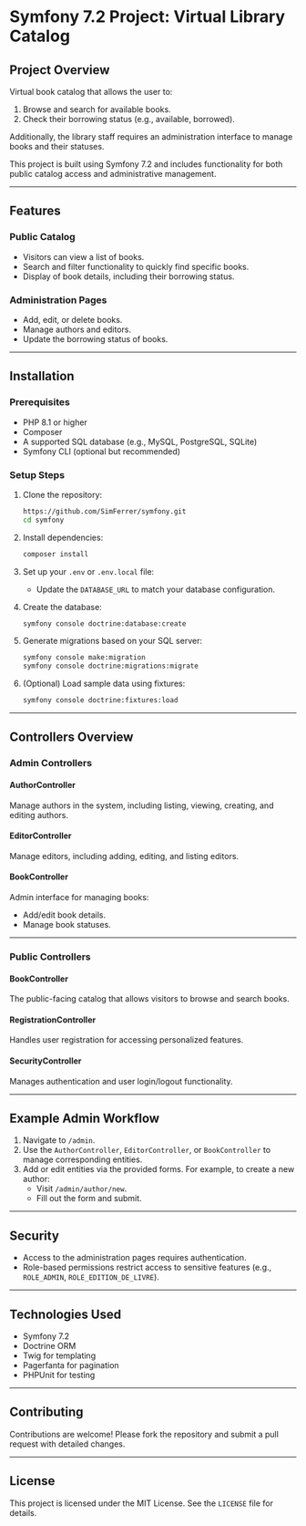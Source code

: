 # Symfony 7.2 Project: Virtual Library Catalog

## Project Overview
Virtual book catalog that allows the user to:

1. Browse and search for available books.
2. Check their borrowing status (e.g., available, borrowed).

Additionally, the library staff requires an administration interface to manage books and their statuses.

This project is built using Symfony 7.2 and includes functionality for both public catalog access and administrative management.

---

## Features

### Public Catalog
- Visitors can view a list of books.
- Search and filter functionality to quickly find specific books.
- Display of book details, including their borrowing status.

### Administration Pages
- Add, edit, or delete books.
- Manage authors and editors.
- Update the borrowing status of books.

---

## Installation

### Prerequisites
- PHP 8.1 or higher
- Composer
- A supported SQL database (e.g., MySQL, PostgreSQL, SQLite)
- Symfony CLI (optional but recommended)

### Setup Steps
1. Clone the repository:
   ```bash
   https://github.com/SimFerrer/symfony.git
   cd symfony
   ```

2. Install dependencies:
   ```bash
   composer install
   ```

3. Set up your `.env` or `.env.local` file:
   - Update the `DATABASE_URL` to match your database configuration.

4. Create the database:
   ```bash
   symfony console doctrine:database:create
   ```

5. Generate migrations based on your SQL server:
   ```bash
   symfony console make:migration
   symfony console doctrine:migrations:migrate
   ```

6. (Optional) Load sample data using fixtures:
   ```bash
   symfony console doctrine:fixtures:load
   ```

---

## Controllers Overview

### Admin Controllers
#### AuthorController
Manage authors in the system, including listing, viewing, creating, and editing authors.

#### EditorController
Manage editors, including adding, editing, and listing editors.

#### BookController
Admin interface for managing books:
- Add/edit book details.
- Manage book statuses.

---

### Public Controllers
#### BookController
The public-facing catalog that allows visitors to browse and search books.

#### RegistrationController
Handles user registration for accessing personalized features.

#### SecurityController
Manages authentication and user login/logout functionality.

---


## Example Admin Workflow
1. Navigate to `/admin`.
2. Use the `AuthorController`, `EditorController`, or `BookController` to manage corresponding entities.
3. Add or edit entities via the provided forms. For example, to create a new author:
   - Visit `/admin/author/new`.
   - Fill out the form and submit.

---

## Security
- Access to the administration pages requires authentication.
- Role-based permissions restrict access to sensitive features (e.g., `ROLE_ADMIN`, `ROLE_EDITION_DE_LIVRE`).

---

## Technologies Used
- Symfony 7.2
- Doctrine ORM
- Twig for templating
- Pagerfanta for pagination
- PHPUnit for testing

---

## Contributing
Contributions are welcome! Please fork the repository and submit a pull request with detailed changes.

---

## License
This project is licensed under the MIT License. See the `LICENSE` file for details.

